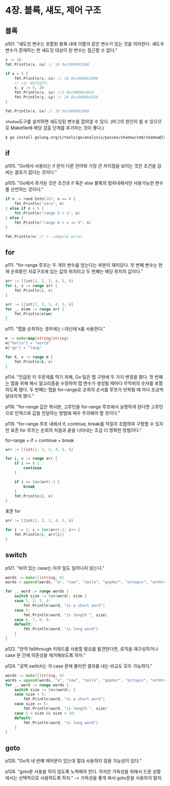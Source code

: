 # 4장. 블록, 섀도, 제어 구조

## 블록

p101. "섀도잉 변수는 포함된 블록 내에 이름이 같은 변수가 있는 것을 의미한다. 섀도우 변수가 존재하는 한 섀도잉 대상이 된 변수는 접근할 수 없다."

```go
x := 10
fmt.Println(x, &x) // 10 0xc0000b2008

if x > 5 {
    fmt.Println(x, &x) // 10 0xc0000b2008
	// x는 섀도잉된다.
    x, y := 5, 20
    fmt.Println(x, &x) //5 0xc0000b2018
    fmt.Println(y, &y) // 20 0xc0000b2030
}

fmt.Println(x, &x) // 10 0xc0000b2008
```

`shadow`도구를 설치하면 섀도잉된 변수를 잡아낼 수 있다. (버그의 원인이 될 수 있으므로 Makefile에 해당 검출 단계를 추가하는 것이 좋다.)

```bash
$ go install golang.org/x/tools/go/analysis/passes/shadow/cmd/shadow@latest
```

## if

p105. "Go에서 사용되는 if 문이 다른 언어와 가장 큰 차이점을 보이는 것은 조건을 감싸는 괄호가 없다는 것이다."

p105. "Go에서 추가된 것은 조건과 if 혹은 else 블록의 범위내에서만 사용가능한 변수를 선언하는 것이다."

```go
if n := rand.Intn(10); n == 0 {
    fmt.Println("zero", n)
} else if n > 5 {
    fmt.Println("range 5 < x", n)
} else {
    fmt.Println("range 0 < x <= 5", n)
}

fmt.Println(n) // <- compile error
```

## for

p111. "for-range 루프는 두 개의 변수를 얻는다는 부분이 재미있다. 첫 번째 변수는 현재 순회중인 자료구조에 있는 값의 위치이고 두 번쨰는 해당 위치의 값이다."

```go
arr := []int{1, 2, 3, 4, 5, 6}
for i, v := range arr {
    fmt.Println(i, v)
}
```


```go
arr := []int{1, 2, 3, 4, 5, 6}
for _, elem := range arr {
    fmt.Println(elem)
}
```

p111. "맵을 순회하는 경우에는 i 대신에 k를 사용한다."

```go
m := make(map[string]string)
m["hello"] = "world"
m["go"] = "lang"

for k, v := range m {
    fmt.Println(k, v)
}
```

p114. "언급된 이 두문제를 막기 위해, Go 팀은 맵 구현에 두 가지 변경을 했다. 첫 번째는 맵을 위해 해시 알고리즘을 수정하여 맵 변수가 생성될 때마다 무작위의 숫자를 포함하도록 했다. 두 번째는 맵을 for-range로 순회의 순서를 루프가 반복될 때 마다 조금씩 달라지게 했다."

p116. "for-range 값은 복사본, 고루틴을 for-range 루프에서 실행하게 된다면 고루틴으로 인덱스와 값을 전달하는 방법에 매우 주의해야 할 것이다."

p118. "for-range 루프 내에서 if, continue, break를 적절히 조합하여 구헝할 수 있지만 표준 for 루프는 순회의 처음과 끝을 나타내는 조금 더 명확한 방법이다."

for-range + if + continue + break
```go
arr := []int{1, 2, 3, 4, 5, 6}

for i, v := range arr {
    if i == 0 {
        continue
    }

	if i == len(arr)-1 {
        break
    }
    fmt.Println(i, v)
}
```

표준 for
```go
arr := []int{1, 2, 3, 4, 5, 6}

for i := 1; i < len(arr)-1; i++ {
    fmt.Println(i, arr[i])
}
```

## switch

p121. "비어 있는 case는 아무 일도 일어나지 않는다."

```go
words := make([]string, 0)
words = append(words, "a", "cow", "smile", "gopher", "octopus", "anthropologist")

for _, word := range words {
	switch size := len(word); size {
	case 1, 2, 3, 4:
		fmt.Println(word, "is a short word")
    case 5:
		fmt.Println(word, "is length ", size)
    case 6, 7, 8, 9:
    default:
        fmt.Println(word, "is long word")
    }
}
```

p122. "만약 fallthrough 키워드를 사용할 필요를 발견한다면, 로직을 재구성하거나 case 문 간에 의존성을 제거해보도록 하자."

p124. "공백 switch는 각 case 문에 불리언 결과를 내는 비교도 모두 가능하다."

```go
words := make([]string, 0)
words = append(words, "a", "cow", "smile", "gopher", "octopus", "anthropologist")
for _, word := range words {
	switch size := len(word); {
	case size < 5:
		fmt.Println(word, "is a short word")
	case size == 5:
		fmt.Println(word, "is length ", size)
	case 5 < size && size < 10:
	default:
		fmt.Println(word, "is long word")
	}
}
```

## goto

p126. "Go의 네 번째 제어문이 있는데 절대 사용하지 않을 가능성이 있다."

p128. "goto문 사용을 하지 않도록 노력해야 한다. 하지만 가독성을 위해서 드문 상황에서는 선택적으로 사용하도록 하자." -> 가독성을 좋게 짜서 goto문을 사용하지 말자.
